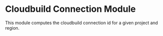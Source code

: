 # Cloudbuild Connection Module

This module computes the cloudbuild connection id for a given project and region.
